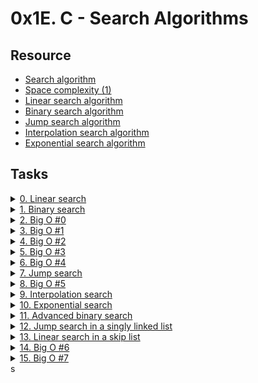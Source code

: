 # 0x1E. C - Search Algorithms 

## Resource

- [Search algorithm](https://en.wikipedia.org/wiki/Search_algorithm)
- [Space complexity (1)](https://www.geeksforgeeks.org/g-fact-86/)
- [Linear search algorithm](https://en.wikipedia.org/wiki/Linear_search)
- [Binary search algorithm](https://en.wikipedia.org/wiki/Binary_search_algorithm)
- [Jump search algorithm](https://en.wikipedia.org/wiki/Jump_search)
- [Interpolation search algorithm](https://en.wikipedia.org/wiki/Interpolation_search)
- [Exponential search algorithm](https://en.wikipedia.org/wiki/Exponential_search)

## Tasks

<details>
<summary><a href="./0-linear.c">0. Linear search</a></summary>

<a href='https://postimg.cc/30w90LLf' target='_blank'><img src='https://i.postimg.cc/D0rNDH1h/image.png' border='0' alt='image'/></a>
- Compile the code this way: `gcc -Wall -Wextra -Werror -pedantic -std=gnu89 0-main.c 0-linear.c -o 0-linear`

</details>

<details>
<summary><a href="./1-binary.c">1. Binary search</a></summary>

<a href='https://postimg.cc/VJL1LMP7' target='_blank'><img src='https://i.postimg.cc/pLKdCYGt/image.png' border='0' alt='image'/></a>
- Compile the code this way: `gcc -Wall -Wextra -Werror -pedantic -std=gnu89 1-main.c 1-binary.c -o 1-binary`

</details>

<details>
<summary><a href="./2-O">2. Big O #0</a></summary><br>

What is the `time complexity` (worst case) of a linear search in an array of size `n` ?

</details>

<details>
<summary><a href="./3-O">3. Big O #1</a></summary><br>

What is the `space complexity` (worst case) of an iterative linear search algorithm in an array of size `n` ?

</details>

<details>
<summary><a href="./4-O">4. Big O #2</a></summary><br>

What is the `time complexity` (worst case) of a binary search in an array of size `n` ?

</details>

<details>
<summary><a href="./5-O">5. Big O #3</a></summary><br>

What is the `space complexity` (worst case) of a binary search in an array of size `n` ?

</details>

<details>
<summary><a href="./6-O">6. Big O #4</a></summary><br>

- What is the space complexity of this function / algorithm?
```c
int **allocate_map(int n, int m)
{
     int **map;

     map = malloc(sizeof(int *) * n);
     for (size_t i = 0; i < n; i++)
     {
          map[i] = malloc(sizeof(int) * m);
     }
     return (map);
}
```

</details>

<details>
<summary><a href="./100-jump.c">7. Jump search</a></summary>

<a href='https://postimg.cc/3dnV9p97' target='_blank'><img src='https://i.postimg.cc/zGrNzFgL/image.png' border='0' alt='image'/></a>
- Compile the code this way: `gcc -Wall -Wextra -Werror -pedantic -std=gnu89 100-main.c 100-jump.c -lm -o 100-jump`

</details>

<details>
<summary><a href="./101-O">8. Big O #5</a></summary><br>

What is the `time complexity` (average case) of a jump search in an array of size `n`, using `step = sqrt(n)` ?

</details>

<details>
<summary><a href="./102-interpolation.c">9. Interpolation search</a></summary>

<a href='https://postimg.cc/nXB1L9rB' target='_blank'><img src='https://i.postimg.cc/DwYpBqKj/image.png' border='0' alt='image'/></a>
- Compile the code this way: `gcc -Wall -Wextra -Werror -pedantic -std=gnu89 102-main.c 102-interpolation.c -o 102-interpolation`

</details>

<details>
<summary><a href="./103-exponential.c">10. Exponential search</a></summary>

<a href='https://postimg.cc/KkYdXdVJ' target='_blank'><img src='https://i.postimg.cc/bJ08nPRc/image.png' border='0' alt='image'/></a>
- Compile the code this way: `gcc -Wall -Wextra -Werror -pedantic -std=gnu89 103-main.c 103-exponential.c -o 103-exponential`

</details>

<details>
<summary><a href="./104-advanced_binary.c">11. Advanced binary search</a></summary>

<a href='https://postimg.cc/r0n6PhY5' target='_blank'><img src='https://i.postimg.cc/QCsXVwQY/image.png' border='0' alt='image'/></a>
- Compile the code this way: `gcc -Wall -Wextra -Werror -pedantic -std=gnu89 104-main.c 104-advanced_binary.c -o 104-advanced_binary`

</details>

<details>
<summary><a href="./105-jump_list.c">12. Jump search in a singly linked list</a></summary>

<a href='https://postimages.org/' target='_blank'><img src='https://i.postimg.cc/TPb1wZLg/image.png' border='0' alt='image'/></a>
<a href='https://postimages.org/' target='_blank'><img src='https://i.postimg.cc/0Qcs2ff7/image.png' border='0' alt='image'/></a>
```bash
wilfried@0x1E-search_algorithms$ cat 105-main.c 
#include <stdio.h>
#include <stdlib.h>
#include "search_algos.h"

listint_t *create_list(int *array, size_t size);
void print_list(const listint_t *list);
void free_list(listint_t *list);

/**
 * main - Entry point
 *
 * Return: Always EXIT_SUCCESS
 */
int main(void)
{
    listint_t *list, *res;
    int array[] = {
        0, 1, 2, 3, 4, 7, 12, 15, 18, 19, 23, 53, 61, 62, 76, 99
    };
    size_t size = sizeof(array) / sizeof(array[0]);

    list = create_list(array, size);
    print_list(list);

    res =  jump_list(list, size, 53);
    printf("Found %d at index: %lu\n\n", 53, res->index);
    res =  jump_list(list, size, 2);
    printf("Found %d at index: %lu\n\n", 2, res->index);
    res =  jump_list(list, size, 999);
    printf("Found %d at index: %p\n", 999, (void *) res);

    free_list(list);
    return (EXIT_SUCCESS);
}
wilfried@0x1E-search_algorithms$ gcc -Wall -Wextra -Werror -pedantic -std=gnu89 105-main.c 105-jump_list.c listint/*.c -lm -o 105-jump
wilfried@0x1E-search_algorithms$ ./105-jump 
List :
Index[0] = [0]
Index[1] = [1]
Index[2] = [2]
Index[3] = [3]
Index[4] = [4]
Index[5] = [7]
Index[6] = [12]
Index[7] = [15]
Index[8] = [18]
Index[9] = [19]
Index[10] = [23]
Index[11] = [53]
Index[12] = [61]
Index[13] = [62]
Index[14] = [76]
Index[15] = [99]

Value checked at index [4] = [4]
Value checked at index [8] = [18]
Value checked at index [12] = [61]
Value found between indexes [8] and [12]
Value checked at index [8] = [18]
Value checked at index [9] = [19]
Value checked at index [10] = [23]
Value checked at index [11] = [53]
Found 53 at index: 11

Value checked at index [4] = [4]
Value found between indexes [0] and [4]
Value checked at index [0] = [0]
Value checked at index [1] = [1]
Value checked at index [2] = [2]
Found 2 at index: 2

Value checked at index [4] = [4]
Value checked at index [8] = [18]
Value checked at index [12] = [61]
Value checked at index [15] = [99]
Value found between indexes [12] and [15]
Value checked at index [12] = [61]
Value checked at index [13] = [62]
Value checked at index [14] = [76]
Value checked at index [15] = [99]
Found 999 at index: (nil)
```
- Compile the code this way: `gcc -Wall -Wextra -Werror -pedantic -std=gnu89 105-main.c 105-jump_list.c listint/*.c -lm -o 105-jump`

</details>

<details>
<summary><a href="./106-linear_skip.c">13. Linear search in a skip list</a></summary>

<a href='https://postimages.org/' target='_blank'><img src='https://i.postimg.cc/ZKt7g3Zc/image.png' border='0' alt='image'/></a>
```bash
wilfried@0x1E-search_algorithms$ cat 106-main.c 
#include <stdio.h>
#include <stdlib.h>
#include "search_algos.h"

skiplist_t *create_skiplist(int *array, size_t size);
void print_skiplist(const skiplist_t *list);
void free_skiplist(skiplist_t *list);

/**
 * main - Entry point
 *
 * Return: Always EXIT_SUCCESS
 */
int main(void)
{
    skiplist_t *list, *res;
    int array[] = {
        0, 1, 2, 3, 4, 7, 12, 15, 18, 19, 23, 53, 61, 62, 76, 99
    };
    size_t size = sizeof(array) / sizeof(array[0]);

    list = create_skiplist(array, size);
    print_skiplist(list);

    res =  linear_skip(list, 53);
    printf("Found %d at index: %lu\n\n", 53, res->index);
    res =  linear_skip(list, 2);
    printf("Found %d at index: %lu\n\n", 2, res->index);
    res =  linear_skip(list, 999);
    printf("Found %d at index: %p\n", 999, (void *) res);

    free_skiplist(list);
    return (EXIT_SUCCESS);
}
wilfried@0x1E-search_algorithms$ gcc -Wall -Wextra -Werror -pedantic -std=gnu89 106-main.c 106-linear_skip.c skiplist/*.c -lm -o 106-linear
wilfried@0x1E-search_algorithms$ ./106-linear 
List :
Index[0] = [0]
Index[1] = [1]
Index[2] = [2]
Index[3] = [3]
Index[4] = [4]
Index[5] = [7]
Index[6] = [12]
Index[7] = [15]
Index[8] = [18]
Index[9] = [19]
Index[10] = [23]
Index[11] = [53]
Index[12] = [61]
Index[13] = [62]
Index[14] = [76]
Index[15] = [99]

Express lane :
Index[0] = [0]
Index[4] = [4]
Index[8] = [18]
Index[12] = [61]

Value checked at index [4] = [4]
Value checked at index [8] = [18]
Value checked at index [12] = [61]
Value found between indexes [8] and [12]
Value checked at index [8] = [18]
Value checked at index [9] = [19]
Value checked at index [10] = [23]
Value checked at index [11] = [53]
Found 53 at index: 11

Value checked at index [4] = [4]
Value found between indexes [0] and [4]
Value checked at index [0] = [0]
Value checked at index [1] = [1]
Value checked at index [2] = [2]
Found 2 at index: 2

Value checked at index [4] = [4]
Value checked at index [8] = [18]
Value checked at index [12] = [61]
Value found between indexes [12] and [15]
Value checked at index [12] = [61]
Value checked at index [13] = [62]
Value checked at index [14] = [76]
Value checked at index [15] = [99]
Found 999 at index: (nil)
```
- Compile the code this way: `gcc -Wall -Wextra -Werror -pedantic -std=gnu89 106-main.c 106-linear_skip.c skiplist/*.c -lm -o 106-linear`

</details>

<details>
<summary><a href="./107-O">14. Big O #6</a></summary><br>

What is the `time complexity` (average case) of a jump search in a singly linked list of size `n`, using `step = sqrt(n)` ?

</details>

<details>
<summary><a href="./108-O">15. Big O #7</a></summary><br>

What is the `time complexity` (average case) of a jump search in a skip list of size `n`, with an express lane using `step = sqrt(n)` ?

</details>s
